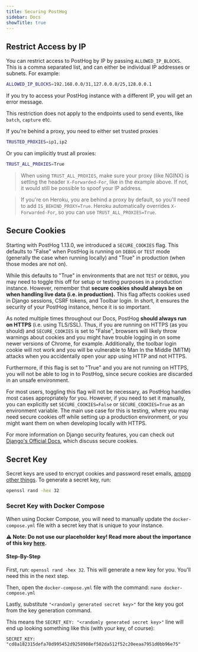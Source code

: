 ```yaml
---
title: Securing PostHog
sidebar: Docs
showTitle: true
---
```


## Restrict Access by IP

You can restrict access to PostHog by IP by passing `ALLOWED_IP_BLOCKS`. This is a comma separated list, and can either be individual IP addresses or subnets. For example:

```bash
ALLOWED_IP_BLOCKS=192.168.0.0/31,127.0.0.0/25,128.0.0.1
```

If you try to access your PostHog instance with a different IP, you will get an error message.

This restriction does not apply to the endpoints used to send events, like `batch`, `capture` etc.

If you're behind a proxy, you need to either set trusted proxies
```bash
TRUSTED_PROXIES=ip1,ip2
```

Or you can implicitly trust all proxies:

```bash
TRUST_ALL_PROXIES=True
```

> When using `TRUST_ALL_PROXIES`, make sure your proxy (like NGINX) is setting the header `X-Forwarded-For`, like in the example above. If not, it would still be possible to spoof your IP address.

> If you're on Heroku, you are behind a proxy by default, so you'll need to add `IS_BEHIND_PROXY=True`. Heroku automatically overrides `X-Forwarded-For`, so you can use `TRUST_ALL_PROXIES=True`.

## Secure Cookies

Starting with PostHog 1.13.0, we introduced a `SECURE_COOKIES` flag. This defaults to "False" when PostHog is running on `DEBUG` or `TEST` mode (generally the case when running locally) and "True" in production (when those modes are not on).

While this defaults to "True" in environments that are not `TEST` or `DEBUG`, you may need to toggle this off for setup or testing purposes in a production instance. However, remember that **secure cookies should always be on when handling live data (i.e. in production).** This flag affects cookies used in Django sessions, CSRF tokens, and Toolbar login. In short, it ensures the security of your PostHog instance, hence it is so important.

As noted multiple times throughout our Docs, PostHog **should always run on HTTPS** (i.e. using TLS/SSL). Thus, if you are running on HTTPS (as you should) and `SECURE_COOKIES` is set to "False", browsers will likely throw warnings about cookies and you might have trouble logging in on some newer versions of Chrome, for example. Additionally, the toolbar login cookie will not work and you will be vulnerable to Man In the Middle (MITM) attacks when you accidentally open your app using HTTP and not HTTPS.

Furthermore, if this flag is set to "True" and you are not running on HTTPS, you will not be able to log in to PostHog, since secure cookies are discarded in an unsafe environment.

For most users, toggling this flag will not be necessary, as PostHog handles most cases appropriately for you. However, if you need to set it manually, you can explicitly set `SECURE_COOKIES=False` or `SECURE_COOKIES=True` as an environment variable. The main use case for this is testing, where you may need secure cookies off while setting up a production environment, or you might want them on when developing locally with HTTPS. 

For more information on Django security features, you can check out [Django's Official Docs](https://docs.djangoproject.com/en/3.1/topics/security/), which discuss secure cookies. 

## Secret Key

Secret keys are used to encrypt cookies and password reset emails, [among other things](https://docs.djangoproject.com/en/3.0/ref/settings/#secret-key). To generate a secret key, run:

```bash
openssl rand -hex 32
```

### Secret Key with Docker Compose

When using Docker Compose, you will need to manually update the `docker-compose.yml` file with a secret key that is unique to your instance.

**⚠️ Note: Do not use our placeholder key! Read more about the importance of this key [here](/docs/deploymentsecuring-posthog).**

#### Step-By-Step

First, run: `openssl rand -hex 32`. This will generate a new key for you. You'll need this in the next step.

Then, open the `docker-compose.yml` file with the command: `nano docker-compose.yml`

Lastly, substitute `"<randomly generated secret key>"` for the key you got from the key generation command.

This means the `SECRET_KEY: "<randomly generated secret key>"` line will end up looking something like this (with your key, of course):
```
SECRET_KEY: "cd8a182315defa70d995452d9258908ef502da512f52c20eeaa7951d0bb96e75"
```
